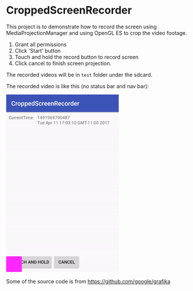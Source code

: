 # CroppedScreenRecorder

This project is to demonstrate how to record the screen using MediaProjectionManager and using OpenGL ES to crop the
video footage.


1. Grant all permissions
2. Click 'Start' button
3. Touch and hold the record button to record screen
4. Click cancel to finish screen projection.

The recorded videos will be in `test` folder under the sdcard.

The recorded video is like this (no status bar and nav bar):

![Sample](https://github.com/junyuecao/private-static/blob/master/recorder-sample.gif?raw=true)

Some of the source code is from https://github.com/google/grafika